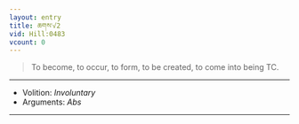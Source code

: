 ```yaml
---
layout: entry
title: ཆགས་√2
vid: Hill:0483
vcount: 0
---
```

> To become, to occur, to form, to be created, to come into being TC\.

---
* Volition: _Involuntary_
* Arguments: _Abs_

---

